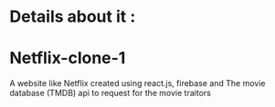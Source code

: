 # Details about it :

# Netflix-clone-1
A website like Netflix created using react.js, firebase and The movie database (TMDB) api to request for the movie traitors
